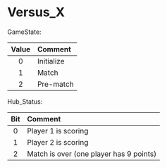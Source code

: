 # Versus_X

GameState:

| Value | Comment                                               |
| :---: | :---------------------------------------------------- |
| 0     | Initialize                                            |
| 1     | Match                                                 |
| 2     | Pre-match                                             |


Hub_Status:

| Bit   | Comment                                               |
| :---: | :---------------------------------------------------- |
| 0     | Player 1 is scoring                                   |
| 1     | Player 2 is scoring                                   |
| 2     | Match is over (one player has 9 points)               |
